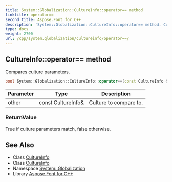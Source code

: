 ```yaml
---
title: System::Globalization::CultureInfo::operator== method
linktitle: operator==
second_title: Aspose.Font for C++
description: 'System::Globalization::CultureInfo::operator== method. Compares culture parameters in C++.'
type: docs
weight: 2700
url: /cpp/system.globalization/cultureinfo/operator==/
---
```

## CultureInfo::operator== method


Compares culture parameters.

```cpp
bool System::Globalization::CultureInfo::operator==(const CultureInfo &other) const
```


| Parameter | Type | Description |
| --- | --- | --- |
| other | const CultureInfo\& | Culture to compare to. |

### ReturnValue

True if culture parameters match, false otherwise.

## See Also

* Class [CultureInfo](../)
* Class [CultureInfo](../)
* Namespace [System::Globalization](../../)
* Library [Aspose.Font for C++](../../../)
